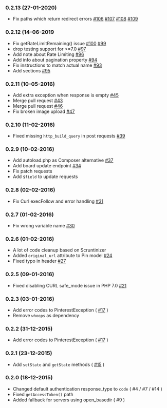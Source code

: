 ### 0.2.13 (27-01-2020)
- Fix paths which return redirect errors [#106](https://github.com/dirkgroenen/Pinterest-API-PHP/pull/106) [#107](https://github.com/dirkgroenen/Pinterest-API-PHP/pull/107) [#108](https://github.com/dirkgroenen/Pinterest-API-PHP/pull/108) [#109](https://github.com/dirkgroenen/Pinterest-API-PHP/pull/109)

### 0.2.12 (14-06-2019
- Fix getRateLimitRemaining() issue [#100](https://github.com/dirkgroenen/Pinterest-API-PHP/issues/100) [#99](https://github.com/dirkgroenen/Pinterest-API-PHP/issues/99)
- drop testing support for <=7.0 [#97](https://github.com/dirkgroenen/Pinterest-API-PHP/issues/97)
- Add note about Rate Limiting [#96](https://github.com/dirkgroenen/Pinterest-API-PHP/issues/96)
- Add info about pagination property [#94](https://github.com/dirkgroenen/Pinterest-API-PHP/issues/94)
- Fix instructions to match actual name [#93](https://github.com/dirkgroenen/Pinterest-API-PHP/issues/93)
- Add sections [#95](https://github.com/dirkgroenen/Pinterest-API-PHP/issues/95)

### 0.2.11 (10-05-2016)

- Add extra exception when response is empty [#45](https://github.com/dirkgroenen/Pinterest-API-PHP/issues/45)
- Merge pull request [#43](https://github.com/dirkgroenen/Pinterest-API-PHP/pull/43)
- Merge pull request [#46](https://github.com/dirkgroenen/Pinterest-API-PHP/pull/46)
- Fix broken image upload [#47](https://github.com/dirkgroenen/Pinterest-API-PHP/issues/47)

### 0.2.10 (11-02-2016)

- Fixed missing `http_build_query` in post requests [#39](https://github.com/dirkgroenen/Pinterest-API-PHP/issues/39)

### 0.2.9 (10-02-2016)

- Add autoload.php as Composer alternative [#37](https://github.com/dirkgroenen/Pinterest-API-PHP/issues/37)
- Add board update endpoint [#34](https://github.com/dirkgroenen/Pinterest-API-PHP/issues/34)
- Fix patch requests
- Add `$field` to update requests

### 0.2.8 (02-02-2016)

- Fix Curl execFollow and error handling [#31](https://github.com/dirkgroenen/Pinterest-API-PHP/issues/31)

### 0.2.7 (01-02-2016)

- Fix wrong variable name
[#30](https://github.com/dirkgroenen/Pinterest-API-PHP/issues/30)

### 0.2.6 (01-02-2016)

- A lot of code cleanup based on Scruntinizer
- Added `original_url` attribute to Pin model [#24](https://github.com/dirkgroenen/Pinterest-API-PHP/pull/24)
- Fixed typo in header [#27](https://github.com/dirkgroenen/Pinterest-API-PHP/pull/27)

### 0.2.5 (09-01-2016)

- Fixed disabling CURL safe_mode issue in PHP 7.0 [#21](https://github.com/dirkgroenen/Pinterest-API-PHP/issues/21)

### 0.2.3 (03-01-2016)

- Add error codes to PinterestException ( [#17](https://github.com/dirkgroenen/Pinterest-API-PHP/issues/17) )
- Remove `whoops` as dependency

### 0.2.2 (31-12-2015)

- Add error codes to PinterestException ( [#17](https://github.com/dirkgroenen/Pinterest-API-PHP/issues/17) )

### 0.2.1 (23-12-2015)

- Add `setState` and `getState` methods ( [#15](https://github.com/dirkgroenen/Pinterest-API-PHP/issues/15) )

### 0.2.0 (18-12-2015)

- Changed default authentication response_type to `code` ( #4 / #7 / #14 )
- Fixed `getAccessToken()` path
- Added fallback for servers using open_basedir ( #9 )
